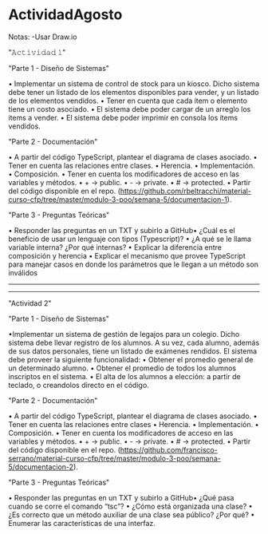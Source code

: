 # ActividadAgosto
Notas: 
-Usar Draw.io


"𝙰𝚌𝚝𝚒𝚟𝚒𝚍𝚊𝚍 𝟷"

"Parte 1 - Diseño de Sistemas"

• Implementar un sistema de control de stock para un kiosco. Dicho sistema debe tener un listado de los elementos disponibles para vender, y un listado de los elementos vendidos.
• Tener en cuenta que cada ítem o elemento tiene un costo asociado.
• El sistema debe poder cargar de un arreglo los items a vender.
• El sistema debe poder imprimir en consola los ítems vendidos.


"Parte 2 - Documentación"

• A partir del código TypeScript, plantear el diagrama de clases asociado.
• Tener en cuenta las relaciones entre clases.
• Herencia.
• Implementación.
• Composición.
• Tener en cuenta los modificadores de acceso en las variables y métodos.
• + → public.
• - → private.
• # → protected.
• Partir del código disponible en el repo. (https://github.com/rbeltracchi/material-curso-cfp/tree/master/modulo-3-poo/semana-5/documentacion-1).


"Parte 3 - Preguntas Teóricas"

• Responder las preguntas en un TXT y subirlo a GitHub• ¿Cuál es el beneficio de usar un lenguaje con 
tipos (Typescript)?
• ¿A qué se le llama variable interna? ¿Por qué internas?
• Explicar la diferencia entre composición y herencia
• Explicar el mecanismo que provee TypeScript para manejar casos en donde los parámetros que le llegan a un método son inválidos

---------------------------------------------------------------------------------------------------------------------
---------------------------------------------------------------------------------------------------------------------

"Actividad 2"

"Parte 1 - Diseño de Sistemas"

•Implementar un sistema de gestión de legajos para un colegio. Dicho sistema debe llevar registro de los alumnos. A su vez, cada alumno, además de sus datos personales, tiene un listado de exámenes rendidos. El sistema debe proveer la siguiente funcionalidad: 
• Obtener el promedio general de un determinado alumno.
• Obtener el promedio de todos los alumnos inscriptos en el sistema.
• El alta de los alumnos a elección: a partir de teclado, o creandolos directo en el código.


"Parte 2 - Documentación"

• A partir del código TypeScript, plantear el diagrama de clases asociado.
• Tener en cuenta las relaciones entre clases • Herencia.
• Implementación.
• Composición.
• Tener en cuenta los modificadores de acceso en las variables y métodos.
• + → public.
• - → private.
• # → protected.
• Partir del código disponible en el repo. (https://github.com/francisco-serrano/material-curso-cfp/tree/master/modulo-3-poo/semana-5/documentacion-2).


"Parte 3 - Preguntas Teóricas"

• Responder las preguntas en un TXT y subirlo a GitHub• ¿Qué pasa cuando se corre el comando “tsc”?
• ¿Cómo está organizada una clase?
• ¿Es correcto que un método auxiliar de una clase sea público? ¿Por qué?
• Enumerar las características de una interfaz.